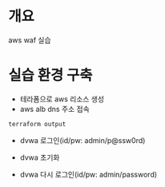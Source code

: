# 개요
aws waf 실습

# 실습 환경 구축
* 테라폼으로 aws 리소스 생성
* aws alb dns 주소 접속
```bash
terraform output
```

* dvwa 로그인(id/pw: admin/p@ssw0rd)
* dvwa 초기화
[](./imgs/init_dvwa.png)

* dvwa 다시 로그인(id/pw: admin/password)
